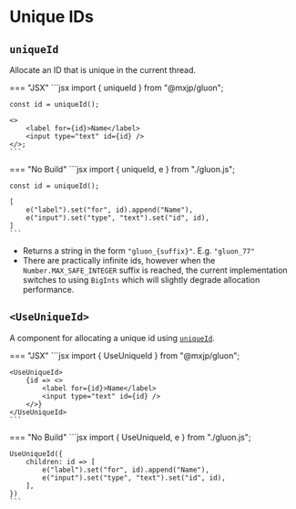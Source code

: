 # Unique IDs

## `uniqueId`
Allocate an ID that is unique in the current thread.

=== "JSX"
	```jsx
	import { uniqueId } from "@mxjp/gluon";

	const id = uniqueId();

	<>
		<label for={id}>Name</label>
		<input type="text" id={id} />
	</>;
	```

=== "No Build"
	```jsx
	import { uniqueId, e } from "./gluon.js";

	const id = uniqueId();

	[
		e("label").set("for", id).append("Name"),
		e("input").set("type", "text").set("id", id),
	]
	```

+ Returns a string in the form `"gluon_{suffix}"`. E.g. `"gluon_77"`
+ There are practically infinite ids, however when the `Number.MAX_SAFE_INTEGER` suffix is reached, the current implementation switches to using `BigInts` which will slightly degrade allocation performance.

## `<UseUniqueId>`
A component for allocating a unique id using [`uniqueId`](#uniqueid).

=== "JSX"
	```jsx
	import { UseUniqueId } from "@mxjp/gluon";

	<UseUniqueId>
		{id => <>
			<label for={id}>Name</label>
			<input type="text" id={id} />
		</>}
	</UseUniqueId>
	```

=== "No Build"
	```jsx
	import { UseUniqueId, e } from "./gluon.js";

	UseUniqueId({
		children: id => [
			e("label").set("for", id).append("Name"),
			e("input").set("type", "text").set("id", id),
		],
	})
	```
